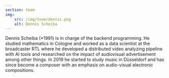 ```yaml
---
section: team
img:
    src: /img/team/dennis.png
    alt: Dennis Scheiba
---
```

Dennis Scheiba (*1991) is in charge of the backend programming. He studied mathematics in Cologne and worked as a data scientist at the broadcaster RTL where he developed a distributed video analyzing pipeline with AI tools and researched on the impact of audiovisual advertisement among other things. In 2019 he started to study music in Düsseldorf and has since become a composer with an emphasis on audio-visual electronic compositions.